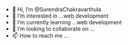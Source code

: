 - 👋 Hi, I’m @SurendraChakravarthula
- 👀 I’m interested in ...web development
- 🌱 I’m currently learning ...web development
- 💞️ I’m looking to collaborate on ...
- 📫 How to reach me ...

<!---
SurendraChakravarthula/SurendraChakravarthula is a ✨ special ✨ repository because its `README.md` (this file) appears on your GitHub profile.
You can click the Preview link to take a look at your changes.
--->
